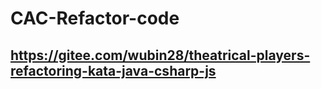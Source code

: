 # CAC-Refactor-code

## https://gitee.com/wubin28/theatrical-players-refactoring-kata-java-csharp-js
